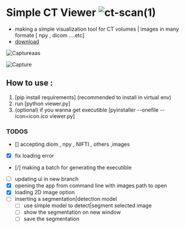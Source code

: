 # Simple CT Viewer ![ct-scan(1)](https://github.com/user-attachments/assets/77cfe3c5-868e-4564-b7e5-eda55689983e)

- making a simple visualization tool for CT volumes | images in many formate [ npy , dicom ....etc]
- [download](https://drive.google.com/file/d/1gCQI09gq5nAa0AqI_JqfL9vdT35mjNGE/view?usp=sharing)


![Captureaas](https://github.com/user-attachments/assets/57ab0a3f-fd13-4132-8f2e-76a23088e962)

![Capture](https://github.com/user-attachments/assets/7cf5391f-a38b-48e5-81dd-afe5bb659e88)

## How to use :
1. [pip install requirements] (recommended to install in virtual env)
2.  run [python viewer.py]
3. (optional) if you wanna get executible [pyinstaller --onefile --icon=icon.ico viewer.py]


### TODOS
- [\] accepting diom , npy , NIFTI , others ,images
- [x] fix loading error
- [/] making a batch for generating the executible
- [ ] updating ui in new branch
- [x] opening the app from command line with images path to open
- [x] loading 2D image option
- [ ] inserting a segmentation|detection model
    - [ ] use simple model to detect|segment selected image
    - [ ] show the segmentation on new window
    - [ ] save the segmentation

